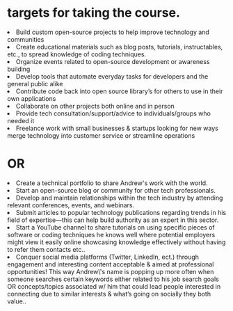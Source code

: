 # targets for taking the course.
<li>Build custom open-source projects to help improve technology and communities</li>
<li>Create educational materials such as blog posts, tutorials, instructables, etc., to spread knowledge of coding techniques.</li>
<li>Organize events related to open-source development or awareness building</li>
<Li>Develop tools that automate everyday tasks for developers and the general public alike</li>
<li>Contribute code back into open source library’s for others to use in their own applications</li>
<li>Collaborate on other projects both online and in person</li>
<li>Provide tech consultation/support/advice to individuals/groups who needed it</li>
<li>Freelance work with small businesses & startups looking for new ways merge technology into customer service or streamline operations</li> 

# OR
<li>Create a technical portfolio to share Andrew's work with the world.</li>
<li>Start an open-source blog or community for other tech professionals.</li>
<li>Develop and maintain relationships within the tech industry by attending relevant conferences, events, and webinars.</li>
<li>Submit articles to popular technology publications regarding trends in his field of expertise—this can help build authority as an expert in this sector.</li>
<li>Start a YouTube channel to share tutorials on using specific pieces of software or coding techniques he knows well where potential employers might view it easily online showcasing knowledge effectively without having to refer them contacts etc..</li>
<li>Conquer social media platforms (Twitter, LinkedIn, ect.) through engagement and interesting content acceptable & aimed at professional opportunities! This way Andrew\'s name is popping up more often when someone searches certain keywords either related to his job search goals OR concepts/topics associated w/ him that could lead people interested in connecting due to similar interests & what’s going on socially they both value..</li>
